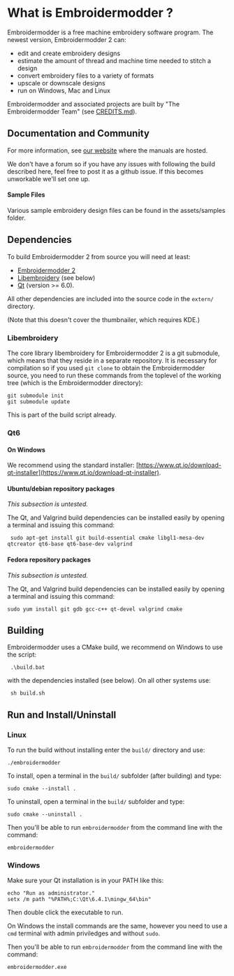 # What is Embroidermodder ?

Embroidermodder is a free machine embroidery software program.
The newest version, Embroidermodder 2 can:

- edit and create embroidery designs
- estimate the amount of thread and machine time needed to stitch a design
- convert embroidery files to a variety of formats
- upscale or downscale designs
- run on Windows, Mac and Linux

Embroidermodder and associated projects are built by "The Embroidermodder Team" (see [CREDITS.md](CREDITS.md)).

## Documentation and Community

For more information, see [our website](http://www.libembroidery.org) where the manuals are hosted.

We don't have a forum so if you have any issues with following the build described here, feel free to post it as a github issue.
If this becomes unworkable we'll set one up.

#### Sample Files

Various sample embroidery design files can be found in
the assets/samples folder.

## Dependencies

To build Embroidermodder 2 from source you will need at least:
- [Embroidermodder 2](https://github.com/Embroidermodder/Embroidermodder)
- [Libembroidery](https://github.com/Embroidermodder/libembroidery) (see below)
- [Qt](http://www.qt-project.org) (version >= 6.0).

All other dependencies are included into the source code in the `extern/` directory.

(Note that this doesn't cover the thumbnailer, which requires KDE.)

### Libembroidery

The core library libembroidery for Embroidermodder 2 is a git submodule, which means that
they reside in a separate repository. It is necessary for compilation so
if you used ```git clone``` to obtain the Embroidermodder source,
you need to run these commands from the toplevel of
the working tree (which is the Embroidermodder directory):

```
git submodule init
git submodule update
```

This is part of the build script already.

### Qt6

#### On Windows

We recommend using the standard installer: [https://www.qt.io/download-qt-installer](https://www.qt.io/download-qt-installer).

#### Ubuntu/debian repository packages

_This subsection is untested._

The Qt, and Valgrind build dependencies can be installed easily by opening a terminal and issuing this command:

     sudo apt-get install git build-essential cmake libgl1-mesa-dev qtcreator qt6-base qt6-base-dev valgrind

#### Fedora repository packages

_This subsection is untested._

The Qt, and Valgrind build dependencies can be installed easily by opening a terminal and issuing this command:

    sudo yum install git gdb gcc-c++ qt-devel valgrind cmake

## Building

Embroidermodder uses a CMake build, we recommend on Windows to use the script:

     .\build.bat

with the dependencies installed (see below). On all other systems use:

     sh build.sh

## Run and Install/Uninstall

### Linux

To run the build without installing enter the `build/` directory and use:

    ./embroidermodder

To install, open a terminal in the `build/` subfolder (after building) and type:

    sudo cmake --install .

To uninstall, open a terminal in the `build/` subfolder and type:

    sudo cmake --uninstall .

Then you'll be able to run `embroidermodder` from the command line with the command:

    embroidermodder

### Windows

Make sure your Qt installation is in your PATH like this:

    echo "Run as administrator."
    setx /m path "%PATH%;C:\Qt\6.4.1\mingw_64\bin"

Then double click the executable to run.

On Windows the install commands are the same, however you need to use a `cmd` terminal with admin priviledges and without `sudo`.

Then you'll be able to run `embroidermodder` from the command line with the command:

    embroidermodder.exe
